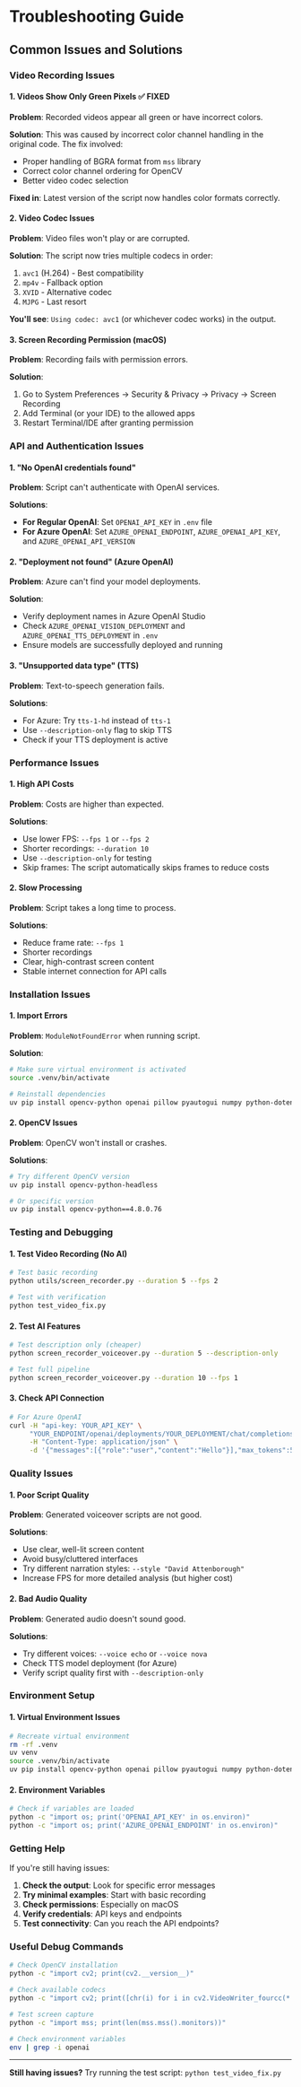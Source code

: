 # Troubleshooting Guide

## Common Issues and Solutions

### Video Recording Issues

#### 1. Videos Show Only Green Pixels ✅ FIXED
**Problem**: Recorded videos appear all green or have incorrect colors.

**Solution**: This was caused by incorrect color channel handling in the original code. The fix involved:
- Proper handling of BGRA format from `mss` library
- Correct color channel ordering for OpenCV
- Better video codec selection

**Fixed in**: Latest version of the script now handles color formats correctly.

#### 2. Video Codec Issues
**Problem**: Video files won't play or are corrupted.

**Solution**: The script now tries multiple codecs in order:
1. `avc1` (H.264) - Best compatibility
2. `mp4v` - Fallback option
3. `XVID` - Alternative codec
4. `MJPG` - Last resort

**You'll see**: `Using codec: avc1` (or whichever codec works) in the output.

#### 3. Screen Recording Permission (macOS)
**Problem**: Recording fails with permission errors.

**Solution**:
1. Go to System Preferences → Security & Privacy → Privacy → Screen Recording
2. Add Terminal (or your IDE) to the allowed apps
3. Restart Terminal/IDE after granting permission

### API and Authentication Issues

#### 1. "No OpenAI credentials found"
**Problem**: Script can't authenticate with OpenAI services.

**Solutions**:
- **For Regular OpenAI**: Set `OPENAI_API_KEY` in `.env` file
- **For Azure OpenAI**: Set `AZURE_OPENAI_ENDPOINT`, `AZURE_OPENAI_API_KEY`, and `AZURE_OPENAI_API_VERSION`

#### 2. "Deployment not found" (Azure OpenAI)
**Problem**: Azure can't find your model deployments.

**Solution**:
- Verify deployment names in Azure OpenAI Studio
- Check `AZURE_OPENAI_VISION_DEPLOYMENT` and `AZURE_OPENAI_TTS_DEPLOYMENT` in `.env`
- Ensure models are successfully deployed and running

#### 3. "Unsupported data type" (TTS)
**Problem**: Text-to-speech generation fails.

**Solutions**:
- For Azure: Try `tts-1-hd` instead of `tts-1`
- Use `--description-only` flag to skip TTS
- Check if your TTS deployment is active

### Performance Issues

#### 1. High API Costs
**Problem**: Costs are higher than expected.

**Solutions**:
- Use lower FPS: `--fps 1` or `--fps 2`
- Shorter recordings: `--duration 10`
- Use `--description-only` for testing
- Skip frames: The script automatically skips frames to reduce costs

#### 2. Slow Processing
**Problem**: Script takes a long time to process.

**Solutions**:
- Reduce frame rate: `--fps 1`
- Shorter recordings
- Clear, high-contrast screen content
- Stable internet connection for API calls

### Installation Issues

#### 1. Import Errors
**Problem**: `ModuleNotFoundError` when running script.

**Solution**:
```bash
# Make sure virtual environment is activated
source .venv/bin/activate

# Reinstall dependencies
uv pip install opencv-python openai pillow pyautogui numpy python-dotenv mss
```

#### 2. OpenCV Issues
**Problem**: OpenCV won't install or crashes.

**Solutions**:
```bash
# Try different OpenCV version
uv pip install opencv-python-headless

# Or specific version
uv pip install opencv-python==4.8.0.76
```

### Testing and Debugging

#### 1. Test Video Recording (No AI)
```bash
# Test basic recording
python utils/screen_recorder.py --duration 5 --fps 2

# Test with verification
python test_video_fix.py
```

#### 2. Test AI Features
```bash
# Test description only (cheaper)
python screen_recorder_voiceover.py --duration 5 --description-only

# Test full pipeline
python screen_recorder_voiceover.py --duration 10 --fps 1
```

#### 3. Check API Connection
```bash
# For Azure OpenAI
curl -H "api-key: YOUR_API_KEY" \
     "YOUR_ENDPOINT/openai/deployments/YOUR_DEPLOYMENT/chat/completions?api-version=2024-02-01" \
     -H "Content-Type: application/json" \
     -d '{"messages":[{"role":"user","content":"Hello"}],"max_tokens":5}'
```

### Quality Issues

#### 1. Poor Script Quality
**Problem**: Generated voiceover scripts are not good.

**Solutions**:
- Use clear, well-lit screen content
- Avoid busy/cluttered interfaces
- Try different narration styles: `--style "David Attenborough"`
- Increase FPS for more detailed analysis (but higher cost)

#### 2. Bad Audio Quality
**Problem**: Generated audio doesn't sound good.

**Solutions**:
- Try different voices: `--voice echo` or `--voice nova`
- Check TTS model deployment (for Azure)
- Verify script quality first with `--description-only`

### Environment Setup

#### 1. Virtual Environment Issues
```bash
# Recreate virtual environment
rm -rf .venv
uv venv
source .venv/bin/activate
uv pip install opencv-python openai pillow pyautogui numpy python-dotenv mss
```

#### 2. Environment Variables
```bash
# Check if variables are loaded
python -c "import os; print('OPENAI_API_KEY' in os.environ)"
python -c "import os; print('AZURE_OPENAI_ENDPOINT' in os.environ)"
```

### Getting Help

If you're still having issues:

1. **Check the output**: Look for specific error messages
2. **Try minimal examples**: Start with basic recording
3. **Check permissions**: Especially on macOS
4. **Verify credentials**: API keys and endpoints
5. **Test connectivity**: Can you reach the API endpoints?

### Useful Debug Commands

```bash
# Check OpenCV installation
python -c "import cv2; print(cv2.__version__)"

# Check available codecs
python -c "import cv2; print([chr(i) for i in cv2.VideoWriter_fourcc(*'avc1')])"

# Test screen capture
python -c "import mss; print(len(mss.mss().monitors))"

# Check environment variables
env | grep -i openai
```

---

**Still having issues?** Try running the test script: `python test_video_fix.py` 